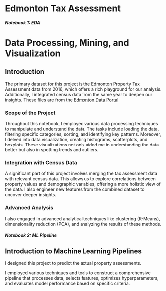 # Edmonton Tax Assessment

##### Notebook 1: EDA

# Data Processing, Mining, and Visualization 

## Introduction

The primary dataset for this project is the Edmonton Property Tax Assessment data from 2016, which offers a rich playground for our analysis. Additionally, I integrated census data from the same year to deepen our insights. These files are from the [Edmonton Data Portal](https://data.edmonton.ca/) 

### Scope of the Project

Throughout this notebook, I employed various data processing techniques to manipulate and understand the data. The tasks include loading the data, filtering specific categories, sorting, and identifying key patterns. Moreover, I delved into data visualization, creating histograms, scatterplots, and boxplots. These visualizations not only aided me in understanding the data better but also in spotting trends and outliers.

### Integration with Census Data

A significant part of this project involves merging the tax assessment data with relevant census data. This allows us to explore correlations between property values and demographic variables, offering a more holistic view of the data. I also engineer new features from the combined dataset to uncover deeper insights.

### Advanced Analysis

I also engaged in advanced analytical techniques like clustering (K-Means), dimensionality reduction (PCA), and analyzing the results of these methods. 


##### Notebook 2: ML Pipeline

## Introduction to Machine Learning Pipelines
I designed this project to predict the actual property assessments.

I employed various techniques and tools to construct a comprehensive pipeline that processes data, selects features, optimizes hyperparameters, and evaluates model performance based on specific criteria.
 
 
